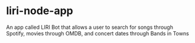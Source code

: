 # liri-node-app
An app called LIRI Bot that allows a user to search for songs through Spotify, movies through OMDB, and concert dates through Bands in Towns
